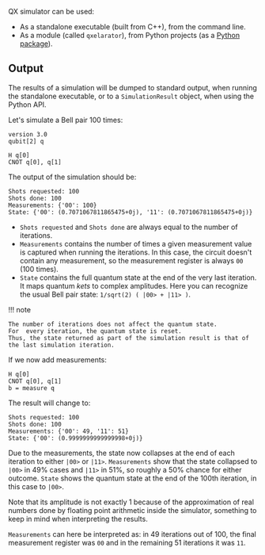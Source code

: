 QX simulator can be used:

- As a standalone executable (built from C++), from the command line.
- As a module (called `qxelarator`), from Python projects (as a [Python package](https://pypi.org/project/libqasm/)).

## Output

The results of a simulation will be dumped to standard output, when running the standalone executable,
or to a `SimulationResult` object, when using the Python API.

Let's simulate a Bell pair 100 times:

```
version 3.0
qubit[2] q

H q[0] 
CNOT q[0], q[1]
```

The output of the simulation should be:

```
Shots requested: 100
Shots done: 100
Measurements: {'00': 100}
State: {'00': (0.7071067811865475+0j), '11': (0.7071067811865475+0j)}
```

- `Shots requested` and `Shots done` are always equal to the number of iterations.
- `Measurements` contains the number of times a given measurement value is captured when running the iterations.
  In this case, the circuit doesn't contain any measurement, so the measurement register is always `00` (100 times).
- `State` contains the full quantum state at the end of the very last iteration.
  It maps quantum _kets_ to complex amplitudes.
  Here you can recognize the usual Bell pair state: `1/sqrt(2) ( |00> + |11> )`.

!!! note

    The number of iterations does not affect the quantum state.
    For  every iteration, the quantum state is reset.
    Thus, the state returned as part of the simulation result is that of the last simulation iteration.

If we now add measurements:

```
H q[0] 
CNOT q[0], q[1]
b = measure q
```

The result will change to:

```
Shots requested: 100
Shots done: 100
Measurements: {'00': 49, '11': 51}
State: {'00': (0.9999999999999998+0j)}
```

Due to the measurements, the state now collapses at the end of each iteration to either `|00>` or `|11>`.
`Measurements` show that the state collapsed to `|00>` in 49% cases and `|11>` in 51%,
so roughly a 50% chance for either outcome.
`State` shows the quantum state at the end of the 100th iteration, in this case to `|00>`.

Note that its amplitude is not exactly 1 because of the approximation of real numbers
done by floating point arithmetic inside the simulator,
something to keep in mind when interpreting the results.

`Measurements` can here be interpreted as: in 49 iterations out of 100,
the final measurement register was `00` and in the remaining 51 iterations it was `11`.
